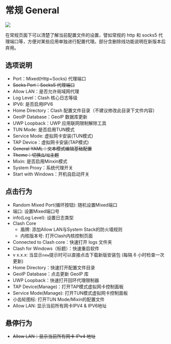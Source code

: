 # 常规 General

![](~@imgs/ui-general.png)

在常规页面下可以清楚了解当前配置文件的设置，譬如常规的 http 和 socks5 代理端口等，方便对某些应用单独进行配置代理。部分含删除线功能说明在新版本后弃用。

## 选项说明

- Port：Mixed(Http+Socks) 代理端口
- ~~Socks Port：Socks5 代理端口~~
- Allow LAN：是否允许局域网代理
- Log Level：Clash 核心日志等级
- IPV6: 是否启用IPV6
- Home Directory：Clash 配置文件目录（不建议修改此目录下文件内容）
- GeoIP Database：GeoIP 数据库更新
- UWP Loopback：UWP 应用联网限制解除工具
- TUN Mode: 是否启用TUN模式
- Service Mode: 虚拟网卡安装(TUN模式)
- TAP Device：虚拟网卡安装(TAP模式)
- ~~General YAML：文本模式编辑基础配置~~
- ~~Theme：切换`亮`/`暗`主题~~
- Mixin: 是否启用Minxin模式
- System Proxy：系统代理开关
- Start with Windows：开机自启动开关

## 点击行为

- Random Mixed Port(循环按钮): 随机设置Mixed端口
- 端口: 设置Mixed端口号
- info(Log Level): 设置日志类型
- Clash Core
  - 盾牌: 添加Allow LAN与System Stack的防火墙规则
  - 内核版本号: 打开Clash内核控制页面
- Connected to Clash core：快速打开 logs 文件夹
- Clash for Windows（标题）：快速重启软件
- v x.x.x: 当显示`new`提示时可以直接点击下载新版安装包 (每隔 6 小时检查一次更新)
- Home Directory：快速打开配置文件目录
- GeoIP Database：点击更新 GeoIP 库
- UWP Loopback：快速打开回环代理限制器
- TAP Device(Manage)：打开TAP模式虚拟网卡控制面板
- Service Mode(Manage): 打开TUN模式虚拟网卡控制面板
- 小齿轮图标: 打开TUN Mode/Mixin的配置文件
- Allow LAN: 显示当前所有网卡IPV4 & IPV6地址

## 悬停行为

- ~~Allow LAN：显示当前所有网卡 IPv4 地址~~
